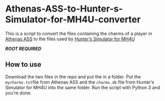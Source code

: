 # Athenas-ASS-to-Hunter-s-Simulator-for-MH4U-converter
This is a script to convert the files containing the charms of a player in [Athenas ASS](facebook.com/AthenasArmorSetSearch/) to the files used by [Hunter’s Simulator for MH4U](play.google.com/store/apps/details?id=com.thisisgame.mhsimul)

***ROOT REQUIRED***

## How to use
Download the two files in the repo and put the in a folder. Put the `mycharms.txt`file from Athenas ASS and the `charms.db` file from Hunter’s Simulator for MH4U into the same folder. Run the script with Python 3 and you're done.
